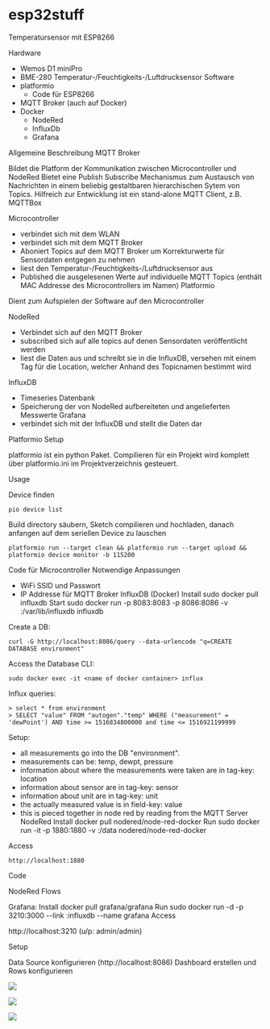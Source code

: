 # esp32stuff
Temperatursensor mit ESP8266

Hardware
- Wemos D1 miniPro
- BME-280 Temperatur-/Feuchtigkeits-/Luftdrucksensor
Software
- platformio
  - Code für ESP8266
- MQTT Broker (auch auf Docker)
- Docker
  - NodeRed
  - InfluxDb
  - Grafana


Allgemeine Beschreibung
MQTT Broker

Bildet die Platform der Kommunikation zwischen Microcontroller und NodeRed
Bietet eine Publish Subscribe Mechanismus zum Austausch von Nachrichten in einem beliebig gestaltbaren hierarchischen Sytem von Topics.
Hilfreich zur Entwicklung ist ein stand-alone MQTT Client, z.B. MQTTBox

Microcontroller 
- verbindet sich mit dem WLAN
- verbindet sich mit dem MQTT Broker
- Aboniert Topics auf dem MQTT Broker um Korrekturwerte für Sensordaten entgegen zu nehmen
- liest den Temperatur-/Feuchtigkeits-/Luftdrucksensor aus
- Published die ausgelesenen Werte auf individuelle MQTT Topics (enthält MAC Addresse des Microcontrollers im Namen)
Platformio

Dient zum Aufspielen der Software auf den Microcontroller

NodeRed
- Verbindet sich auf den MQTT Broker
- subscribed sich auf alle topics auf denen Sensordaten veröffentlicht werden
- liest die Daten aus und schreibt sie in die InfluxDB, versehen mit einem Tag für die Location, welcher Anhand des Topicnamen bestimmt wird


InfluxDB
- Timeseries Datenbank
- Speicherung der von NodeRed aufbereiteten und angelieferten Messwerte 
Grafana
- verbindet sich mit der InfluxDB und stellt die Daten dar


Platformio
Setup

platformio ist ein python Paket.
Compilieren für ein Projekt wird komplett über platformio.ini im Projektverzeichnis gesteuert.

Usage

Device finden

    pio device list

Build directory säubern, Sketch compilieren und hochladen, danach anfangen auf dem seriellen Device zu lauschen

    platformio run --target clean && platformio run --target upload && platformio device monitor -b 115200
Code für Microcontroller
Notwendige Anpassungen
- WiFi SSID und Passwort
- IP Addresse für MQTT Broker
InfluxDB (Docker)
Install
    sudo docker pull influxdb
Start
    sudo docker run -p 8083:8083 -p 8086:8086 -v <path to influxDB data on host>:/var/lib/influxdb influxdb

Create a DB: 

    curl -G http://localhost:8086/query --data-urlencode "q=CREATE DATABASE environment"

Access the Database CLI:

    sudo docker exec -it <name of docker container> influx

Influx queries: 

    > select * from environment
    > SELECT "value" FROM "autogen"."temp" WHERE ("measurement" = 'dewPoint') AND time >= 1516834800000 and time <= 1516921199999


Setup:
- all measurements go into the DB "environment". 
- measurements can be: temp, dewpt, pressure
- information about where the measurements were taken are in tag-key: location
- information about sensor are in tag-key: sensor
- information about unit are in tag-key: unit
- the actually measured value is in field-key: value
- this is pieced together in node red by reading from the MQTT Server
NodeRed
Install
    docker pull nodered/node-red-docker
Run
    sudo docker run -it -p 1880:1880 -v <path to data directory on host>:/data nodered/node-red-docker

Access

    http://localhost:1880
Code

NodeRed Flows

Grafana: 
Install
    docker pull grafana/grafana
Run
    sudo docker run -d -p 3210:3000 --link <name of influx container>:influxdb --name grafana
Access

http://localhost:3210 (u/p: admin/admin)

Setup

Data Source konfigurieren (http://localhost:8086)
Dashboard erstellen und Rows konfigurieren


![](https://d2mxuefqeaa7sj.cloudfront.net/s_8209757245AA9E8AFCEB69AF91F5DC5177A88B303B7853E8FB49343D4E6016F6_1530220623800_image.png)

![](https://d2mxuefqeaa7sj.cloudfront.net/s_8209757245AA9E8AFCEB69AF91F5DC5177A88B303B7853E8FB49343D4E6016F6_1530220673435_image.png)

![](https://d2mxuefqeaa7sj.cloudfront.net/s_8209757245AA9E8AFCEB69AF91F5DC5177A88B303B7853E8FB49343D4E6016F6_1530220743493_image.png)

